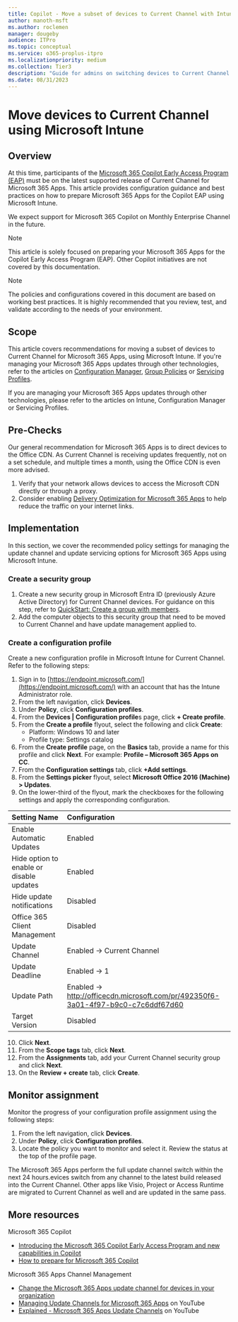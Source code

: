 ```yaml
---
title: Copilot - Move a subset of devices to Current Channel with Intune
author: manoth-msft
ms.author: roclemen
manager: dougeby
audience: ITPro 
ms.topic: conceptual 
ms.service: o365-proplus-itpro
ms.localizationpriority: medium
ms.collection: Tier3
description: "Guide for admins on switching devices to Current Channel for Microsoft 365 Apps using Intune "
ms.date: 08/31/2023
---
```


# Move devices to Current Channel using Microsoft Intune

## Overview

At this time, participants of the [Microsoft 365 Copilot Early Access Program (EAP)](https://www.microsoft.com/microsoft-365/blog/2023/05/09/introducing-the-microsoft-365-copilot-early-access-program-and-new-capabilities-in-copilot/) must be on the latest supported release of Current Channel for Microsoft 365 Apps. This article provides configuration guidance and best practices on how to prepare Microsoft 365 Apps for the Copilot EAP using Microsoft Intune.

We expect support for Microsoft 365 Copilot on Monthly Enterprise Channel in the future.

> [!NOTE]
> This article is solely focused on preparing your Microsoft 365 Apps for the Copilot Early Access Program (EAP). Other Copilot initiatives are not covered by this documentation.

> [!NOTE]
> The policies and configurations covered in this document are based on working best practices. It is highly recommended that you review, test, and validate according to the needs of your environment.
 
## Scope
This article covers recommendations for moving a subset of devices to Current Channel for Microsoft 365 Apps, using Microsoft Intune. If you're managing your Microsoft 365 Apps updates through other technologies, refer to the articles on [Configuration Manager](move-devices-channel-configmgr.md), [Group Policies](move-devices-channel-group-policy.md) or [Servicing Profiles](move-devices-channel-servicingprofile.md).

If you are managing your Microsoft 365 Apps updates through other technologies, please refer to the articles on Intune, Configuration Manager or Servicing Profiles.

## Pre-Checks
Our general recommendation for Microsoft 365 Apps is to direct devices to the Office CDN. As Current Channel is receiving updates frequently, not on a set schedule, and multiple times a month, using the Office CDN is even more advised.
1.	Verify that your network allows devices to access the Microsoft CDN directly or through a proxy.
2.	Consider enabling [Delivery Optimization for Microsoft 365 Apps](../delivery-optimization.md) to help reduce the traffic on your internet links.

## Implementation
In this section, we cover the recommended policy settings for managing the update channel and update servicing options for Microsoft 365 Apps using Microsoft Intune. 

### Create a security group
1.	Create a new security group in Microsoft Entra ID (previously Azure Active Directory) for Current Channel devices. For guidance on this step, refer to [QuickStart: Create a group with members](https://learn.microsoft.com/azure/active-directory/fundamentals/groups-view-azure-portal).
2.	Add the computer objects to this security group that need to be moved to Current Channel and have update management applied to. 

### Create a configuration profile
Create a new configuration profile in Microsoft Intune for Current Channel. Refer to the following steps:
1.	Sign in to [https://endpoint.microsoft.com/](https://endpoint.microsoft.com/) with an account that has the Intune Administrator role.
2.	From the left navigation, click **Devices**.
3.	Under **Policy**, click **Configuration profiles**.
4.	From the **Devices | Configuration profile**s page, click **+ Create profile**.
5.	From the **Create a profile** flyout, select the following and click **Create**:
    - Platform: Windows 10 and later
    - Profile type: Settings catalog
6.	From the **Create profile** page, on the **Basics** tab, provide a name for this profile and click **Next**. For example: **Profile – Microsoft 365 Apps on CC**.
7.	From the **Configuration settings** tab, click **+Add settings**.
8.	From the **Settings picker** flyout, select **Microsoft Office 2016 (Machine) > Updates**.
9.	On the lower-third of the flyout, mark the checkboxes for the following settings and apply the corresponding configuration. 


|**Setting Name**  |**Configuration**  |
|:---|:---|
|Enable Automatic Updates|Enabled|
|Hide option to enable or disable updates|Enabled|
|Hide update notifications|Disabled|
|Office 365 Client Management|Disabled|
|Update Channel|Enabled → Current Channel|
|Update Deadline|Enabled → 1|
|Update Path|Enabled → http://officecdn.microsoft.com/pr/492350f6-3a01-4f97-b9c0-c7c6ddf67d60|
|Target Version|Disabled|

10.	Click **Next**.
11.	From the **Scope tags** tab, click **Next**.
12.	From the **Assignments** tab, add your Current Channel security group and click **Next**. 
13.	On the **Review + create** tab, click **Create**.

## Monitor assignment
Monitor the progress of your configuration profile assignment using the following steps:
1.	From the left navigation, click **Devices**.
2.	Under **Policy**, click **Configuration profiles**.
3.	Locate the policy you want to monitor and select it. Review the status at the top of the profile page.

The Microsoft 365 Apps perform the full update channel switch within the next 24 hours.evices switch from any channel to the latest build released into the Current Channel. Other apps like Visio, Project or Access Runtime are migrated to Current Channel as well and are updated in the same pass.

## More resources
Microsoft 365 Copilot
- [Introducing the Microsoft 365 Copilot Early Access Program and new capabilities in Copilot](https://www.microsoft.com/en-us/microsoft-365/blog/2023/05/09/introducing-the-microsoft-365-copilot-early-access-program-and-new-capabilities-in-copilot/)
- [How to prepare for Microsoft 365 Copilot](https://techcommunity.microsoft.com/t5/microsoft-365-copilot/how-to-prepare-for-microsoft-365-copilot/ba-p/3851566)

Microsoft 365 Apps Channel Management
- [Change the Microsoft 365 Apps update channel for devices in your organization](./change-update-channels.md)
-	[Managing Update Channels for Microsoft 365 Apps](https://www.youtube.com/watch?v=rIpoloAZnSg) on YouTube
-	[Explained - Microsoft 365 Apps Update Channels](https://www.youtube.com/watch?v=eNn4PDkmo7s) on YouTube

